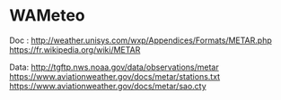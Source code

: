 # WAMeteo

Doc : 
http://weather.unisys.com/wxp/Appendices/Formats/METAR.php
https://fr.wikipedia.org/wiki/METAR


Data:
http://tgftp.nws.noaa.gov/data/observations/metar
https://www.aviationweather.gov/docs/metar/stations.txt
https://www.aviationweather.gov/docs/metar/sao.cty
